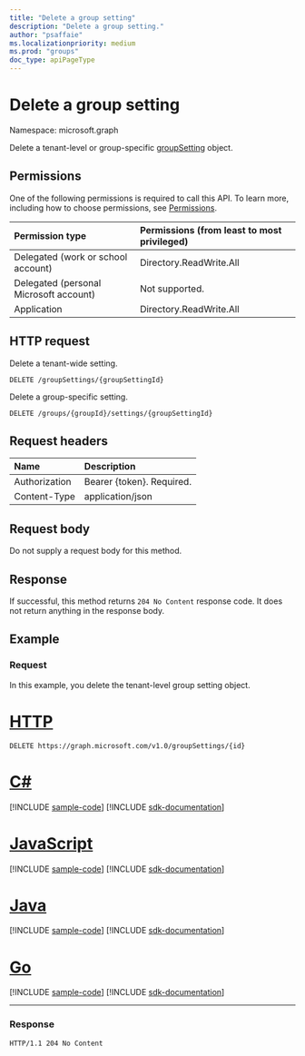 ```yaml
---
title: "Delete a group setting"
description: "Delete a group setting."
author: "psaffaie"
ms.localizationpriority: medium
ms.prod: "groups"
doc_type: apiPageType
---
```


# Delete a group setting

Namespace: microsoft.graph

Delete a tenant-level or group-specific [groupSetting](../resources/groupsetting.md) object.

## Permissions

One of the following permissions is required to call this API. To learn more, including how to choose permissions, see [Permissions](/graph/permissions-reference).

| Permission type                        | Permissions (from least to most privileged) |
| :------------------------------------- | :------------------------------------------ |
| Delegated (work or school account)     | Directory.ReadWrite.All                     |
| Delegated (personal Microsoft account) | Not supported.                              |
| Application                            | Directory.ReadWrite.All                     |

## HTTP request

<!-- { "blockType": "ignored" } -->

Delete a tenant-wide setting.

```http
DELETE /groupSettings/{groupSettingId}
```

<!-- { "blockType": "ignored" } -->

Delete a group-specific setting.

```http
DELETE /groups/{groupId}/settings/{groupSettingId}
```

## Request headers

| Name          | Description               |
| :------------ | :------------------------ |
| Authorization | Bearer {token}. Required. |
| Content-Type  | application/json          |

## Request body

Do not supply a request body for this method.

## Response

If successful, this method returns `204 No Content` response code. It does not return anything in the response body.

## Example

### Request

In this example, you delete the tenant-level group setting object.

# [HTTP](#tab/http)

<!-- {
  "blockType": "request",
  "name": "delete_groupsetting"
}-->

```msgraph-interactive
DELETE https://graph.microsoft.com/v1.0/groupSettings/{id}
```

# [C#](#tab/csharp)
[!INCLUDE [sample-code](../includes/snippets/csharp/delete-groupsetting-csharp-snippets.md)]
[!INCLUDE [sdk-documentation](../includes/snippets/snippets-sdk-documentation-link.md)]

# [JavaScript](#tab/javascript)
[!INCLUDE [sample-code](../includes/snippets/javascript/delete-groupsetting-javascript-snippets.md)]
[!INCLUDE [sdk-documentation](../includes/snippets/snippets-sdk-documentation-link.md)]

# [Java](#tab/java)
[!INCLUDE [sample-code](../includes/snippets/java/delete-groupsetting-java-snippets.md)]
[!INCLUDE [sdk-documentation](../includes/snippets/snippets-sdk-documentation-link.md)]

# [Go](#tab/go)
[!INCLUDE [sample-code](../includes/snippets/go/delete-groupsetting-go-snippets.md)]
[!INCLUDE [sdk-documentation](../includes/snippets/snippets-sdk-documentation-link.md)]

---

### Response

<!-- {
  "blockType": "response",
  "truncated": true
} -->

```http
HTTP/1.1 204 No Content
```

<!-- uuid: 8fcb5dbc-d5aa-4681-8e31-b001d5168d79
2015-10-25 14:57:30 UTC -->
<!-- {
  "type": "#page.annotation",
  "description": "Delete groupSetting",
  "keywords": "",
  "section": "documentation",
  "tocPath": "",
  "suppressions": [
  ]
}-->
